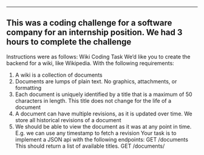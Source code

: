 -------------------------------------------------  
This was a coding challenge for a software company for an internship position. We had 3 hours to complete the challenge  
-------------------------------------------------    


Instructions were as follows:
Wiki Coding Task
We’d like you to create the backend for a wiki, like Wikipedia. With the following requirements:
1. A wiki is a collection of documents
2. Documents are lumps of plain text. No graphics, attachments, or formatting
3. Each document is uniquely identified by a title that is a maximum of 50 characters in
length. This title does not change for the life of a document
4. A document can have multiple revisions, as it is updated over time. We store all historical
revisions of a document
5. We should be able to view the document as it was at any point in time. E.g. we can use
any timestamp to fetch a revision
Your task is to implement a JSON api with the following endpoints:
GET /documents
This should return a list of available titles.
GET /documents/<title>
This should return a list of available revisions for a document.
GET /documents/<title>/<timestamp>
This should return the document as it was at that timestamp.
GET /documents/<title>/latest
This should return the current latest version of the document.
POST /documents/<title>
This allows users to post a new revision of a document.
It should receive JSON in the form: {content: ‘new content...’}.

Technical implementation requirements:
• The code should be production ready; it should have error handling
• You should write some automated tests around your application
• It is up to you to decide which tests and how to write them

---------------------------------
My Solution


In order to run the file, you will need Python and Flask. To run the application the first command you will need to enter in terminal once entering the directory is:

$ export FLASK_APP=main.py 

The second command to actually start the Flask server is:

$ flask run

From there you should see the following to show the server is running:


[{'dates': ['2012-01-05', '2012-01-06', '2012-01-07'], 'documents': ['This is the first revision of the wiki for setting up api', 'second revision', 'third revision'], 'title': 'API'}, {'dates': ['2012-01-05', '2012-01-06', '2012-01-07'], 'documents': ['this is the first revision for setting up database wiki', 'the second', '2third'], 'title': 'database'}]
 * Serving Flask app "main"
 * Running on http://127.0.0.1:5000/ (Press CTRL+C to quit)


I have included some test data to test the API methods I have created. The test data looks as follows:

example = {
        'title':'API',
        'documents':["This is the first revision of the wiki for setting up api","second revision","third revision"],
        'dates': ["2012-01-05","2012-01-06","2012-01-07"]
    }

example2 = {
        'title':'database',
        'documents':["this is the first revision for setting up database wiki","the second","2third"],
        'dates': ["2012-01-05","2012-01-06","2012-01-07"]
    }


I have included example URL's for each of the API's.

GET /documents --> http://127.0.0.1:5000/documents
GET /documents/<title> --> http://127.0.0.1:5000/documents/API or http://127.0.0.1:5000/documents/database
GET /documents/<title>/latest --> http://127.0.0.1:5000/documents/database/latest
GET /documents/<title>/<timestamp> --> http://127.0.0.1:5000/documents/database/2012-01-06

The post method for /documents is implemented and works but at this point I was close to 3 hours and wanted to stick to the time constrait, which is why there is no unit testing. If you would like to see unit testing implemented, this is something I am more than happy to do, I just wanted to stay true to the time constraint. Please let me know if you need anything else.


